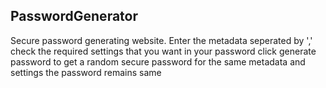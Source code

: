 ## PasswordGenerator
Secure password generating website.
Enter the metadata seperated by ','
check the required settings that you want in your password
click generate password to get a random secure password
for the same metadata and settings the password remains same
